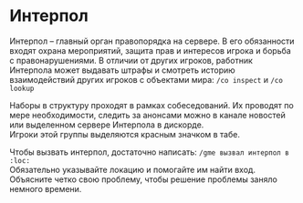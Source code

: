 # Интерпол

Интерпол – главный орган правопорядка на сервере. В его обязанности входят охрана мероприятий, защита прав и интересов игрока и борьба с правонарушениями. В отличии от других игроков, работник Интерпола может выдавать штрафы и смотреть историю взаимодействий других игроков с объектами мира: `/co inspect` и `/co lookup`

Наборы в структуру проходят в рамках собеседований. Их проводят по мере необходимости, следить за анонсами можно в канале новостей или выделенном сервере Интерпола в дискорде.\
Игроки этой группы выделяются красным значком в табе.&#x20;

Чтобы вызвать интерпол, достаточно написать: `/gme вызвал интерпол в :loc:`\
Обязательно указывайте локацию и помогайте им найти вход. Объясните четко свою проблему, чтобы решение проблемы заняло немного времени.







